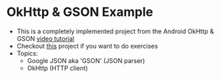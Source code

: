 # OkHttp & GSON Example

- This is a completely implemented project from the Android OkHttp & GSON [video tutorial](https://youtu.be/BqxEnXI8hos)
- Checkout [this](../network-okhttp-gson-exercise) project if you want to do exercises
- Topics:
  - Google JSON aka 'GSON' (JSON parser)
  - OkHttp (HTTP client)
